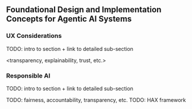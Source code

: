 ## Foundational Design and Implementation Concepts for Agentic AI Systems

### UX Considerations

TODO: intro to section + link to detailed sub-section

<transparency, explainability, trust, etc.>

### Responsible AI
TODO: intro to section + link to detailed sub-section

TODO: fairness, accountability, transparency, etc.
TODO: HAX framework